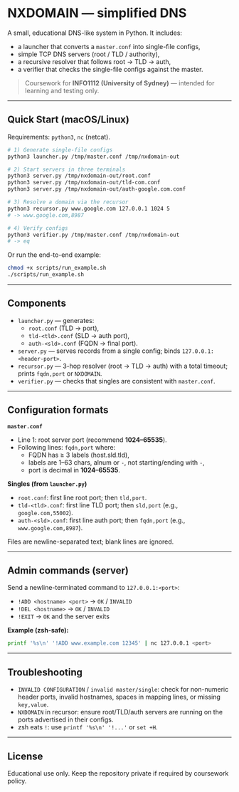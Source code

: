 # NXDOMAIN — simplified DNS

A small, educational DNS-like system in Python. It includes:
- a launcher that converts a `master.conf` into single-file configs,
- simple TCP DNS servers (root / TLD / authority),
- a recursive resolver that follows root → TLD → auth,
- a verifier that checks the single-file configs against the master.

> Coursework for **INFO1112 (University of Sydney)** — intended for learning and testing only.

---

## Quick Start (macOS/Linux)

Requirements: `python3`, `nc` (netcat).

```bash
# 1) Generate single-file configs
python3 launcher.py /tmp/master.conf /tmp/nxdomain-out

# 2) Start servers in three terminals
python3 server.py /tmp/nxdomain-out/root.conf
python3 server.py /tmp/nxdomain-out/tld-com.conf
python3 server.py /tmp/nxdomain-out/auth-google.com.conf

# 3) Resolve a domain via the recursor
python3 recursor.py www.google.com 127.0.0.1 1024 5
# -> www.google.com,8987

# 4) Verify configs
python3 verifier.py /tmp/master.conf /tmp/nxdomain-out
# -> eq
```

Or run the end-to-end example:

```bash
chmod +x scripts/run_example.sh
./scripts/run_example.sh
```

---

## Components

- `launcher.py` — generates:
  - `root.conf` (TLD → port),
  - `tld-<tld>.conf` (SLD → auth port),
  - `auth-<sld>.conf` (FQDN → final port).
- `server.py` — serves records from a single config; binds `127.0.0.1:<header-port>`.
- `recursor.py` — 3-hop resolver (root → TLD → auth) with a total timeout; prints `fqdn,port` or `NXDOMAIN`.
- `verifier.py` — checks that singles are consistent with `master.conf`.

---

## Configuration formats

**`master.conf`**
- Line 1: root server port (recommend **1024–65535**).
- Following lines: `fqdn,port` where:
  - FQDN has ≥ 3 labels (host.sld.tld),
  - labels are 1–63 chars, alnum or `-`, not starting/ending with `-`,
  - port is decimal in **1024–65535**.

**Singles (from `launcher.py`)**
- `root.conf`: first line root port; then `tld,port`.
- `tld-<tld>.conf`: first line TLD port; then `sld,port` (e.g., `google.com,55002`).
- `auth-<sld>.conf`: first line auth port; then `fqdn,port` (e.g., `www.google.com,8987`).

Files are newline-separated text; blank lines are ignored.

---

## Admin commands (server)

Send a newline-terminated command to `127.0.0.1:<port>`:

- `!ADD <hostname> <port>` → `OK` / `INVALID`
- `!DEL <hostname>` → `OK` / `INVALID`
- `!EXIT` → `OK` and the server exits

**Example (zsh-safe):**
```bash
printf '%s\n' '!ADD www.example.com 12345' | nc 127.0.0.1 <port>
```

---

## Troubleshooting

- `INVALID CONFIGURATION` / `invalid master/single`: check for non-numeric header ports, invalid hostnames, spaces in mapping lines, or missing `key,value`.
- `NXDOMAIN` in recursor: ensure root/TLD/auth servers are running on the ports advertised in their configs.
- zsh eats `!`: use `printf '%s\n' '!...'` or `set +H`.

---

## License

Educational use only. Keep the repository private if required by coursework policy.
